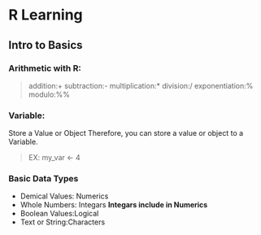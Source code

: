 # R Learning
## Intro to Basics
### Arithmetic with R:
> addition:+
> subtraction:-
> multiplication:*
> division:/
> exponentiation:%
> modulo:%% 


### Variable:
Store a Value or Object
Therefore, you can store a value or object to a Variable.


> EX:
> my_var <- 4

### Basic Data Types
* Demical Values: Numerics
* Whole Numbers: Integars
**Integars include in Numerics**
* Boolean Values:Logical
* Text or String:Characters
